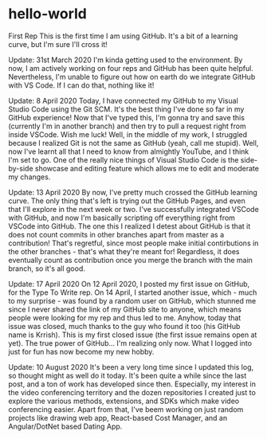 # hello-world
First Rep
This is the first time I am using GitHub. It's a bit of a learning curve, but I'm sure I'll cross it!

Update: 31st March 2020
I'm kinda getting used to the environment. By now, I am actively working on four reps and GitHub has been quite helpful. Nevertheless, I'm unable to figure out how on earth do we integrate GitHub with VS Code. If I can do that, nothing like it!

Update: 8 April 2020
Today, I have connected my GitHub to my Visual Studio Code using the Git SCM. It's the best thing I've done so far in my GitHub experience! Now that I've typed this, I'm gonna try and save this (currently I'm in another branch) and then try to pull a request right from inside VSCode. Wish me luck! Well, in the middle of my work, I struggled because I realized Git is not the same as GitHub (yeah, call me stupid). Well, now I've learnt all that I need to know from almightly YouTube, and I think I'm set to go. One of the really nice things of Visual Studio Code is the side-by-side showcase and editing feature which allows me to edit and moderate my changes.

Update: 13 April 2020
By now, I've pretty much crossed the GitHub learning curve. The only thing that's left is trying out the GitHub Pages, and even that I'll explore in the next week or two. I've successfully integrated VSCode with GitHub, and now I'm basically scripting off everything right from VSCode into GitHub. The one this I realized I detest about GitHub is that it does not count commits in other branches apart from master as a contribution! That's regretful, since most people make initial contirbutions in the other branches - that's what they're meant for! Regardless, it does eventually count as contribution once you merge the branch with the main branch, so it's all good.

Update: 17 April 2020
On 12 April 2020, I posted my first issue on GitHub, for the Type To Write rep. On 14 April, I started another issue, which - much to my surprise - was found by a random user on GitHub, which stunned me since I never shared the link of my GitHub site to anyone, which means people were looking for my rep and thus led to me. Anyhow, today that issue was closed, much thanks to the guy who found it too (his GitHub name is Krrish). This is my first closed issue (the first issue remains open at yet). The true power of GitHub... I'm realizing only now. What I logged into just for fun has now become my new hobby.

Update: 10 August 2020
It's been a very long time since I updated this log, so thought might as well do it today. It's been quite a while since the last post, and a ton of work has developed since then. Especially, my interest in the video conferencing territory and the dozen repositories I created just to explore the various methods, extensions, and SDKs which make video conferencing easier. Apart from that, I've beem working on just random projects like drawing web app, React-based Cost Manager, and an Angular/DotNet based Dating App.
